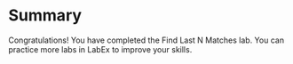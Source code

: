 # Summary

Congratulations! You have completed the Find Last N Matches lab. You can practice more labs in LabEx to improve your skills.
